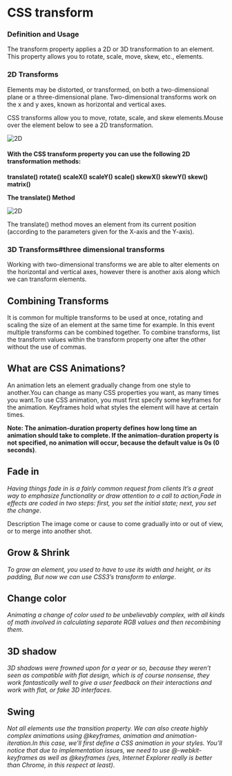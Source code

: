 # CSS transform

### Definition and Usage
The transform property applies a 2D or 3D transformation to an element. This property allows you to rotate, scale, move, skew, etc., elements.


### 2D Transforms
Elements may be distorted, or transformed, on both a two-dimensional plane or a three-dimensional plane. Two-dimensional transforms work on the x and y axes, known as horizontal and vertical axes.

CSS transforms allow you to move, rotate, scale, and skew elements.Mouse over the element below to see a 2D transformation.


![2D](https://www.onlinecodingtutorials.com/images/2d2.jpg)










#### With the CSS transform property you can use the following 2D transformation methods:

**translate()
rotate()
scaleX()
scaleY()
scale()
skewX()
skewY()
skew()
matrix()**



**The translate() Method**

![2D](https://www.w3schools.com/Css/transform_translate.gif)


The translate() method moves an element from its current position (according to the parameters given for the X-axis and the Y-axis).


### 3D Transforms#three dimensional transforms
Working with two-dimensional transforms we are able to alter elements on the horizontal and vertical axes, however there is another axis along which we can transform elements. 



## Combining Transforms
It is common for multiple transforms to be used at once, rotating and scaling the size of an element at the same time for example. In this event multiple transforms can be combined together. To combine transforms, list the transform values within the transform property one after the other without the use of commas.


## What are CSS Animations?

An animation lets an element gradually change from one style to another.You can change as many CSS properties you want, as many times you want.To use CSS animation, you must first specify some keyframes for the animation. Keyframes hold what styles the element will have at certain times.


**Note: The animation-duration property defines how long time an animation should take to complete. If the animation-duration property is not specified, no animation will occur, because the default value is 0s (0 seconds)**.






## Fade in
_Having things fade in is a fairly common request from clients It’s a great way to emphasize functionality or draw attention to a call to action,Fade in effects are coded in two steps: first, you set the initial state; next, you set the change_.

Description
The image come or cause to come gradually into or out of view, or to merge into another shot.



## Grow & Shrink
_To grow an element, you used to have to use its width and height, or its padding, But now we can use CSS3’s transform to enlarge_.


## Change color
_Animating a change of color used to be unbelievably complex, with all kinds of math involved in calculating separate RGB values and then recombining them_.


## 3D shadow
_3D shadows were frowned upon for a year or so, because they weren’t seen as compatible with flat design, which is of course nonsense, they work fantastically well to give a user feedback on their interactions and work with flat, or fake 3D interfaces_.


## Swing
_Not all elements use the transition property. We can also create highly complex animations using @keyframes, animation and animation-iteration.In this case, we’ll first define a CSS animation in your styles. You’ll notice that due to implementation issues, we need to use @-webkit-keyframes as well as @keyframes (yes, Internet Explorer really is better than Chrome, in this respect at least)_.




 


